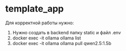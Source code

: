 # template_app

Для корректной работы нужно:

1. Нужно создать в backend папку static и файл .env
2. docker exec -it ollama ollama list
3. docker exec -it ollama ollama pull qwen2.5:1.5b